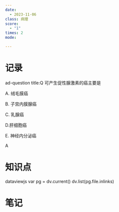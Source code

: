 ```yaml
---
date:
  - 2023-11-06
class: 病理
score:
  - "1"
times: 2
mode:

---
```



记录
==
ad-question
title:Q
可产生促性腺激素的癌主要是

A. 绒毛膜癌

B. 子宫内膜腺癌

C. 乳腺癌

D.肝细胞癌

E. 神经内分泌癌



A


知识点
==
dataviewjs
var pg = dv.current()
dv.list(pg.file.inlinks)


笔记
==
